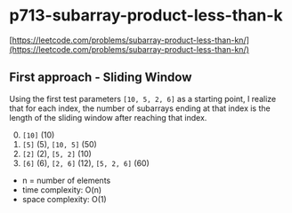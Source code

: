 # p713-subarray-product-less-than-k
[https://leetcode.com/problems/subarray-product-less-than-kn/](https://leetcode.com/problems/subarray-product-less-than-kn/)

## First approach - Sliding Window

Using the first test parameters `[10, 5, 2, 6]` as a starting point, I realize that for each index, the number of subarrays ending at that index is the length of the sliding window after reaching that index. 

0. `[10]` (10)
1. `[5]` (5), `[10, 5]` (50)
2. `[2]` (2), `[5, 2]` (10)
3. `[6]` (6), `[2, 6]` (12), `[5, 2, 6]` (60)

- n = number of elements
- time complexity: O(n)
- space complexity: O(1)